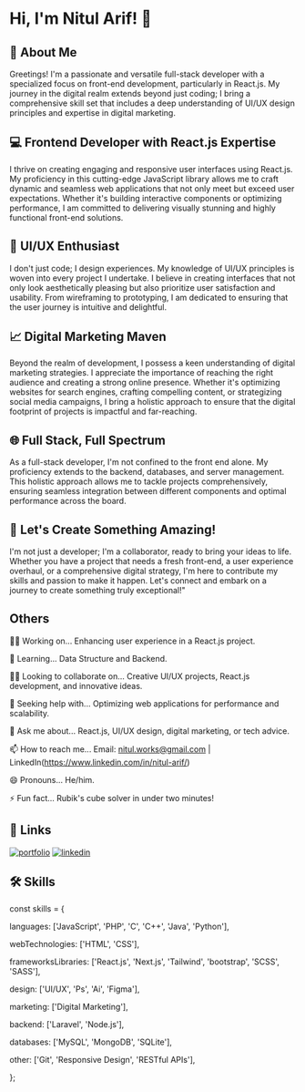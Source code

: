 
# Hi, I'm Nitul Arif! 👋


## 🚀 About Me
Greetings! I'm a passionate and versatile full-stack developer with a specialized focus on front-end development, particularly in React.js. My journey in the digital realm extends beyond just coding; I bring a comprehensive skill set that includes a deep understanding of UI/UX design principles and expertise in digital marketing.

## 💻 Frontend Developer with React.js Expertise
I thrive on creating engaging and responsive user interfaces using React.js. My proficiency in this cutting-edge JavaScript library allows me to craft dynamic and seamless web applications that not only meet but exceed user expectations. Whether it's building interactive components or optimizing performance, I am committed to delivering visually stunning and highly functional front-end solutions.

## 🎨 UI/UX Enthusiast
I don't just code; I design experiences. My knowledge of UI/UX principles is woven into every project I undertake. I believe in creating interfaces that not only look aesthetically pleasing but also prioritize user satisfaction and usability. From wireframing to prototyping, I am dedicated to ensuring that the user journey is intuitive and delightful.

## 📈 Digital Marketing Maven
Beyond the realm of development, I possess a keen understanding of digital marketing strategies. I appreciate the importance of reaching the right audience and creating a strong online presence. Whether it's optimizing websites for search engines, crafting compelling content, or strategizing social media campaigns, I bring a holistic approach to ensure that the digital footprint of projects is impactful and far-reaching.

## 🌐 Full Stack, Full Spectrum
As a full-stack developer, I'm not confined to the front end alone. My proficiency extends to the backend, databases, and server management. This holistic approach allows me to tackle projects comprehensively, ensuring seamless integration between different components and optimal performance across the board.

## 🤝 Let's Create Something Amazing!
I'm not just a developer; I'm a collaborator, ready to bring your ideas to life. Whether you have a project that needs a fresh front-end, a user experience overhaul, or a comprehensive digital strategy, I'm here to contribute my skills and passion to make it happen. Let's connect and embark on a journey to create something truly exceptional!"



## Others
👩‍💻 Working on...
Enhancing user experience in a React.js project.

🧠 Learning...
Data Structure and Backend.

👯‍♀️ Looking to collaborate on...
Creative UI/UX projects, React.js development, and innovative ideas.

🤔 Seeking help with...
Optimizing web applications for performance and scalability.

💬 Ask me about...
React.js, UI/UX design, digital marketing, or tech advice.

📫 How to reach me...
Email: nitul.works@gmail.com | LinkedIn(https://www.linkedin.com/in/nitul-arif/)

😄 Pronouns...
He/him.

⚡️ Fun fact...
Rubik's cube solver in under two minutes!




## 🔗 Links
[![portfolio](https://img.shields.io/badge/my_portfolio-000?style=for-the-badge&logo=ko-fi&logoColor=white)](https://github.com/Nitulh)
[![linkedin](https://img.shields.io/badge/linkedin-0A66C2?style=for-the-badge&logo=linkedin&logoColor=white)](https://www.linkedin.com/in/nitul-arif/)




## 🛠 Skills
const skills = {

  languages: ['JavaScript', 'PHP', 'C', 'C++', 'Java', 'Python'],

  webTechnologies: ['HTML', 'CSS'],

  frameworksLibraries: ['React.js', 'Next.js', 'Tailwind', 'bootstrap', 'SCSS', 'SASS'],

  design: ['UI/UX', 'Ps', 'Ai', 'Figma'],

  marketing: ['Digital Marketing'],

  backend: ['Laravel', 'Node.js'],

  databases: ['MySQL', 'MongoDB', 'SQLite'],

  other: ['Git', 'Responsive Design', 'RESTful APIs'],

};


